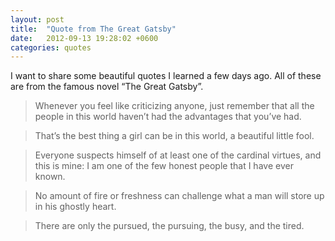 ```yaml
---
layout: post
title:  "Quote from The Great Gatsby"
date:   2012-09-13 19:28:02 +0600
categories: quotes
---
```

I want to share some beautiful quotes I learned a few days ago. All of these are from the famous novel “The Great Gatsby”.

>Whenever you feel like criticizing anyone, just remember that all the people in this world haven’t had the advantages that you’ve had.

>That’s the best thing a girl can be in this world, a beautiful little fool.

>Everyone suspects himself of at least one of the cardinal virtues, and this is mine: I am one of the few honest people that I have ever known.

>No amount of fire or freshness can challenge what a man will store up in his ghostly heart.

>There are only the pursued, the pursuing, the busy, and the tired.